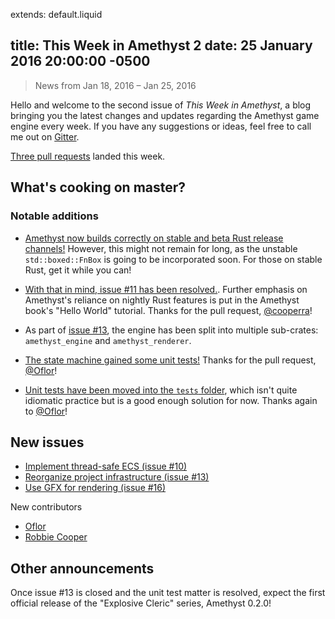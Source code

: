 extends: default.liquid

title: This Week in Amethyst 2
date: 25 January 2016 20:00:00 -0500
---

> News from Jan 18, 2016 – Jan 25, 2016

Hello and welcome to the second issue of *This Week in Amethyst*, a blog
bringing you the latest changes and updates regarding the Amethyst game engine
every week. If you have any suggestions or ideas, feel free to call me out on
[Gitter][gc].

[gc]: https://gitter.im/ebkalderon/amethyst

[Three pull requests][ep] landed this week.

[ep]: https://github.com/ebkalderon/amethyst/pulls?q=is:pr+closed:2016-01-18..2016-01-25

## What's cooking on master?

### Notable additions

* [Amethyst now builds correctly on stable and beta Rust release channels!][e3]
  However, this might not remain for long, as the unstable `std::boxed::FnBox`
  is going to be incorporated soon. For those on stable Rust, get it while you
  can!

[e3]: https://github.com/ebkalderon/amethyst/issues/3#issuecomment-173722266

* [With that in mind, issue #11 has been resolved.][e11]. Further emphasis on
  Amethyst's reliance on nightly Rust features is put in the Amethyst book's
  "Hello World" tutorial. Thanks for the pull request, [@cooperra][co]!

[e11]: https://github.com/ebkalderon/amethyst/issues/11
[co]: https://github.com/cooperra

* As part of [issue #13][e13], the engine has been split into multiple
  sub-crates: `amethyst_engine` and `amethyst_renderer`.

[e13]: https://github.com/ebkalderon/amethyst/issues/13

* [The state machine gained some unit tests!][st] Thanks for the pull request,
  [@Oflor][of]!

[st]: https://github.com/ebkalderon/amethyst/blob/master/tests/state.rs
[of]: https://github.com/Oflor

* [Unit tests have been moved into the `tests` folder][ut], which isn't quite
  idiomatic practice but is a good enough solution for now. Thanks again to
  [@Oflor][of]!

[ut]: https://github.com/ebkalderon/amethyst/tree/master/tests

## New issues

* [Implement thread-safe ECS (issue #10)][e10]
* [Reorganize project infrastructure (issue #13)][e13]
* [Use GFX for rendering (issue #16)][e16]

[e10]: https://github.com/ebkalderon/amethyst/issues/11
[e16]: https://github.com/ebkalderon/amethyst/issues/16

New contributors

* [Oflor][of]
* [Robbie Cooper][co]

## Other announcements

Once issue #13 is closed and the unit test matter is resolved, expect the first
official release of the "Explosive Cleric" series, Amethyst 0.2.0!
